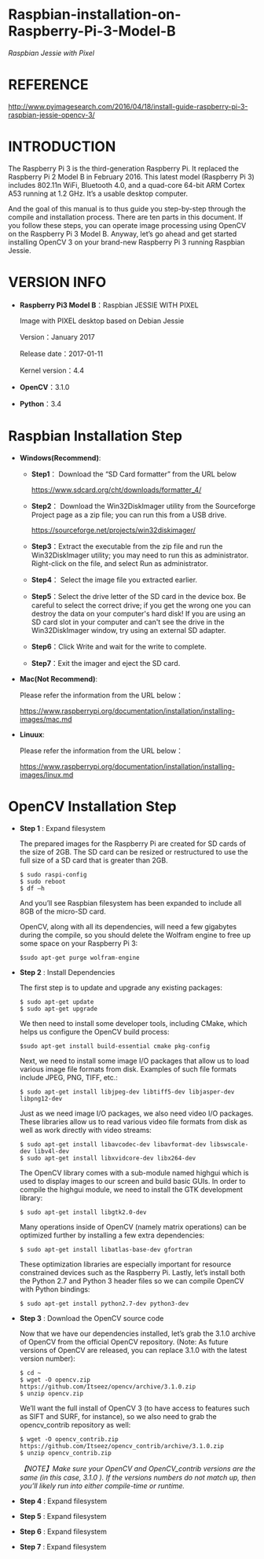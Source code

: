 # Raspbian-installation-on-Raspberry-Pi-3-Model-B
 *Raspbian Jessie with Pixel*
 
# REFERENCE

http://www.pyimagesearch.com/2016/04/18/install-guide-raspberry-pi-3-raspbian-jessie-opencv-3/

# INTRODUCTION

The Raspberry Pi 3 is the third-generation Raspberry Pi. It replaced the Raspberry Pi 2 Model B in February 2016. This latest model (Raspberry Pi 3) includes 802.11n WiFi, Bluetooth 4.0, and a quad-core 64-bit ARM Cortex A53 running at 1.2 GHz. It’s a usable desktop computer. 

And the goal of this manual is to thus guide you step-by-step through the compile and installation process. There are ten parts in this document. If you follow these steps, you can operate image processing using OpenCV on the Raspberry Pi 3 Model B. Anyway, let’s go ahead and get started installing OpenCV 3 on your brand-new Raspberry Pi 3 running Raspbian Jessie.

# VERSION INFO
- __Raspberry Pi3 Model B__：Raspbian JESSIE WITH PIXEL

  Image with PIXEL desktop based on Debian Jessie
 
  Version：January 2017
 
  Release date：2017-01-11
 
  Kernel version：4.4
 
- __OpenCV__：3.1.0
- __Python__：3.4



# Raspbian Installation Step
- __Windows(Recommend)__:

   - __Step1__： Download the “SD Card formatter” from the URL below 
  
       https://www.sdcard.org/cht/downloads/formatter_4/
       
   - __Step2__： Download the Win32DiskImager utility from the Sourceforge Project page as a zip file; you can run this from a USB drive.
  
       https://sourceforge.net/projects/win32diskimager/

   - __Step3__：Extract the executable from the zip file and run the Win32DiskImager utility; you may need to run this as administrator. Right-click on the file, and select Run as administrator.
  
   - __Step4__： Select the image file you extracted earlier.
 
   - __Step5__：Select the drive letter of the SD card in the device box. Be careful to select the correct drive; if you get the wrong one you can destroy the data on your computer's hard disk! If you are using an SD card slot in your computer and can't see the drive in the Win32DiskImager window, try using an external SD adapter.
  
   - __Step6__：Click Write and wait for the write to complete.
  
   - __Step7__：Exit the imager and eject the SD card.


- __Mac(Not Recommend)__:

  Please refer the information from the URL below：
  
  https://www.raspberrypi.org/documentation/installation/installing-images/mac.md

- __Linuux__:

  Please refer the information from the URL below：
  
  https://www.raspberrypi.org/documentation/installation/installing-images/linux.md

# OpenCV Installation Step
- __Step 1__ : Expand filesystem

	The prepared images for the Raspberry Pi are created for SD cards of the size of 2GB. The SD card can be resized or restructured to use the full size of a SD card that is greater than 2GB.
	```
 	$ sudo raspi-config
	$ sudo reboot
	$ df –h
 	```
	And you’ll see Raspbian filesystem has been expanded to include all 8GB of the micro-SD card.

	OpenCV, along with all its dependencies, will need a few gigabytes during the compile, so you should delete the Wolfram engine to free up some space on your Raspberry Pi 3:
	```
	$sudo apt-get purge wolfram-engine
	```
- __Step 2__ : Install Dependencies

	The first step is to update and upgrade any existing packages:
	```
	$ sudo apt-get update
	$ sudo apt-get upgrade
	```
	We then need to install some developer tools, including CMake, which helps us configure the OpenCV build process:
	```
	$sudo apt-get install build-essential cmake pkg-config
	```
	Next, we need to install some image I/O packages that allow us to load various image file formats from disk. Examples of such file formats include JPEG, PNG, TIFF, etc.:
	```
	$ sudo apt-get install libjpeg-dev libtiff5-dev libjasper-dev libpng12-dev
	```
	Just as we need image I/O packages, we also need video I/O packages. These libraries allow us to read various video file formats from disk as well as work directly with video streams:
	```
	$ sudo apt-get install libavcodec-dev libavformat-dev libswscale-dev libv4l-dev
	$ sudo apt-get install libxvidcore-dev libx264-dev
	```
	The OpenCV library comes with a sub-module named highgui which is used to display images to our screen and build basic GUIs. In order to compile the highgui module, we need to install the GTK development library:
	```
	$ sudo apt-get install libgtk2.0-dev
	```
	Many operations inside of OpenCV (namely matrix operations) can be optimized further by installing a few extra dependencies:
	```
	$ sudo apt-get install libatlas-base-dev gfortran
	```
	These optimization libraries are especially important for resource constrained devices such as the Raspberry Pi. Lastly, let’s install both the Python 2.7 and Python 3 header files so we can compile OpenCV with Python bindings:
	```
	$ sudo apt-get install python2.7-dev python3-dev
	```
- __Step 3__ : Download the OpenCV source code

	Now that we have our dependencies installed, let’s grab the 3.1.0 archive of OpenCV from the official OpenCV repository. (Note: As future versions of OpenCV are released, you can replace 3.1.0 with the latest version number):
	```
	$ cd ~
	$ wget -O opencv.zip https://github.com/Itseez/opencv/archive/3.1.0.zip
	$ unzip opencv.zip
	```
	We’ll want the full install of OpenCV 3 (to have access to features such as SIFT and SURF, for instance), so we also need to grab the opencv_contrib repository as well:
	```
	$ wget -O opencv_contrib.zip https://github.com/Itseez/opencv_contrib/archive/3.1.0.zip
	$ unzip opencv_contrib.zip
	```
	*【NOTE】Make sure your OpenCV  and OpenCV_contrib  versions are the same (in this case, 3.1.0 ). If the versions numbers do not match up, then you’ll likely run into either compile-time or runtime.*

- __Step 4__ : Expand filesystem
- __Step 5__ : Expand filesystem
- __Step 6__ : Expand filesystem
- __Step 7__ : Expand filesystem

